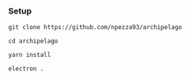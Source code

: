 ### Setup

`git clone https://github.com/npezza93/archipelago`

`cd archipelago`

`yarn install`

`electron .`
